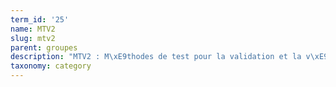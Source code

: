 ```yaml
---
term_id: '25'
name: MTV2
slug: mtv2
parent: groupes
description: "MTV2 : M\xE9thodes de test pour la validation et la v\xE9rification"
taxonomy: category
---
```


